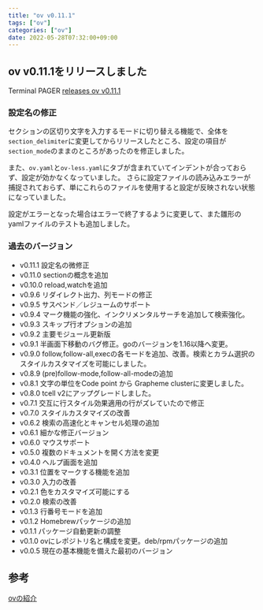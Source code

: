 ```yaml
---
title: "ov v0.11.1"
tags: ["ov"]
categories: ["ov"]
date: 2022-05-28T07:32:00+09:00
---
```


## ov v0.11.1をリリースしました

Terminal PAGER [releases ov v0.11.1](https://github.com/noborus/ov/releases/tag/v0.11.1)

### 設定名の修正

セクションの区切り文字を入力するモードに切り替える機能で、全体を`section_delimiter`に変更してからリリースしたところ、設定の項目が`section_mode`のままのところがあったのを修正しました。

また、`ov.yaml`と`ov-less.yaml`にタブが含まれていてインデントが合っておらず、設定が効かなくなっていました。
さらに設定ファイルの読み込みエラーが捕捉されておらず、単にこれらのファイルを使用すると設定が反映されない状態になっていました。

設定がエラーとなった場合はエラーで終了するように変更して、また雛形のyamlファイルのテストも追加しました。

### 過去のバージョン

* v0.11.1 設定名の微修正
* v0.11.0 sectionの概念を追加
* v0.10.0 reload,watchを追加
* v0.9.6 リダイレクト出力、列モードの修正
* v0.9.5 サスペンド／レジュームのサポート
* v0.9.4 マーク機能の強化、インクリメンタルサーチを追加して検索強化。
* v0.9.3 スキップ行オプションの追加
* v0.9.2 主要モジュール更新版
* v0.9.1 半画面下移動のバグ修正。goのバージョンを1.16以降へ変更。
* v0.9.0 follow,follow-all,execの各モードを追加、改善。検索とカラム選択のスタイルカスタマイズを可能にしました。
* v0.8.9 (pre)follow-mode,follow-all-modeの追加
* v0.8.1 文字の単位をCode point から Grapheme clusterに変更しました。
* v0.8.0 tcell v2にアップグレードしました。
* v0.7.1 交互に行スタイル効果適用の行がズレていたので修正
* v0.7.0 スタイルカスタマイズの改善
* v0.6.2 検索の高速化とキャンセル処理の追加
* v0.6.1 細かな修正バージョン
* v0.6.0 マウスサポート
* v0.5.0 複数のドキュメントを開く方法を変更
* v0.4.0 ヘルプ画面を追加
* v0.3.1 位置をマークする機能を追加
* v0.3.0 入力の改善
* v0.2.1 色をカスタマイズ可能にする
* v0.2.0 検索の改善
* v0.1.3 行番号モードを追加
* v0.1.2 Homebrewパッケージの追加
* v0.1.1 パッケージ自動更新の調整
* v0.1.0 ovにレポジトリ名と構成を変更。deb/rpmパッケージの追加
* v0.0.5 現在の基本機能を備えた最初のバージョン

## 参考

[ovの紹介](/ov/)
